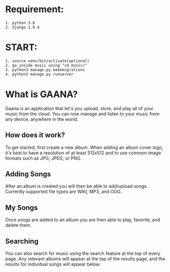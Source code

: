 # Requirement:
	1. python 3.6
	2. django 1.9.4
	


# START:
	1. source venv/bin/activate(optional)
	2. go inside music using "cd music/"
	3. python3 manage.py makemigrations
	4. python3 manage.py runserver


# What is GAANA?

Gaana is an application that let's you upload, store, and play all of your music from the cloud. You can now manage and listen to your music from any device, anywhere in the world. 

## How does it work?

To get started, first create a new album. When adding an album cover logo, it's best to have a resolution of at least 512x512 and to use common image formats such as JPG, JPEG, or PNG.

## Adding Songs

After an album is created you will then be able to add/upload songs. Currently supported file types are WAV, MP3, and OGG.

## My Songs

Once songs are added to an album you are then able to play, favorite, and delete them.


## Searching

You can also search for music using the search feature at the top of every page. Any relevant albums will appear at the top of the results page, and the results for individual songs will appear below. 

